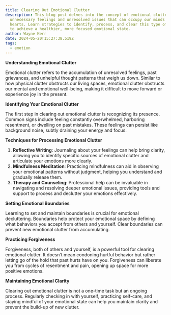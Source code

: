 ```yaml
---
title: Clearing Out Emotional Clutter
description: This blog post delves into the concept of emotional clutter—the
  unnecessary feelings and unresolved issues that can occupy our minds and
  hearts. Learn strategies to identify, process, and clear this type of clutter
  to achieve a healthier, more focused emotional state.
author: Wayne Kerr
date: 2024-05-20T15:27:38.519Z
tags:
  - emotion
---
```

**Understanding Emotional Clutter**

Emotional clutter refers to the accumulation of unresolved feelings, past grievances, and unhelpful thought patterns that weigh us down. Similar to how physical clutter obstructs our living spaces, emotional clutter obstructs our mental and emotional well-being, making it difficult to move forward or experience joy in the present.

**Identifying Your Emotional Clutter**

The first step in clearing out emotional clutter is recognizing its presence. Common signs include feeling constantly overwhelmed, harboring resentment, or dwelling on past mistakes. These feelings can persist like background noise, subtly draining your energy and focus.

**Techniques for Processing Emotional Clutter**

1. **Reflective Writing**: Journaling about your feelings can help bring clarity, allowing you to identify specific sources of emotional clutter and articulate your emotions more clearly.
2. **Mindfulness Meditation**: Practicing mindfulness can aid in observing your emotional patterns without judgment, helping you understand and gradually release them.
3. **Therapy and Counseling**: Professional help can be invaluable in navigating and resolving deeper emotional issues, providing tools and support to process and declutter your emotions effectively.

**Setting Emotional Boundaries**

Learning to set and maintain boundaries is crucial for emotional decluttering. Boundaries help protect your emotional space by defining what behaviors you accept from others and yourself. Clear boundaries can prevent new emotional clutter from accumulating.

**Practicing Forgiveness**

Forgiveness, both of others and yourself, is a powerful tool for clearing emotional clutter. It doesn’t mean condoning hurtful behavior but rather letting go of the hold that past hurts have on you. Forgiveness can liberate you from cycles of resentment and pain, opening up space for more positive emotions.

**Maintaining Emotional Clarity**

Clearing out emotional clutter is not a one-time task but an ongoing process. Regularly checking in with yourself, practicing self-care, and staying mindful of your emotional state can help you maintain clarity and prevent the build-up of new clutter.